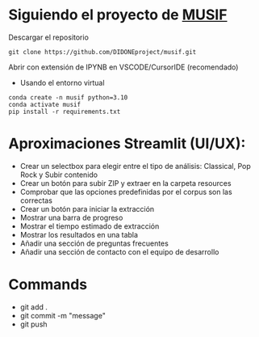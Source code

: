 # Siguiendo el proyecto de [MUSIF](https://github.com/DIDONEproject/musif)

Descargar el repositorio
```
git clone https://github.com/DIDONEproject/musif.git
```
Abrir con extensión de IPYNB en VSCODE/CursorIDE (recomendado)

- Usando el entorno virtual
```
conda create -n musif python=3.10
conda activate musif
pip install -r requirements.txt
```

# Aproximaciones Streamlit (UI/UX):
- Crear un selectbox para elegir entre el tipo de análisis: Classical, Pop Rock y Subir contenido
- Crear un botón para subir ZIP y extraer en la carpeta resources
- Comprobar que las opciones predefinidas por el corpus son las correctas
- Crear un botón para iniciar la extracción
- Mostrar una barra de progreso
- Mostrar el tiempo estimado de extracción
- Mostrar los resultados en una tabla
- Añadir una sección de preguntas frecuentes
- Añadir una sección de contacto con el equipo de desarrollo



# Commands
- git add .
- git commit -m "message"
- git push